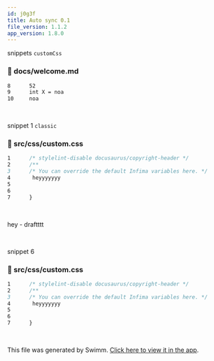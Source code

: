 ```yaml
---
id: j0g3f
title: Auto sync 0.1
file_version: 1.1.2
app_version: 1.8.0
---
```


snippets `customCss`<swm-token data-swm-token=":docusaurus.config.js:29:1:1:`          customCss: require.resolve(&#39;./src/css/custom.css&#39;),`"/>
<!-- NOTE-swimm-snippet: the lines below link your snippet to Swimm -->
### 📄 docs/welcome.md
```markdown
8      52
9      int X = noa
10     noa
```

<br/>

snippet 1 `classic`<swm-token data-swm-token=":docusaurus.config.js:22:7:7:`      &#39;@docusaurus/preset-classic&#39;,`"/>
<!-- NOTE-swimm-snippet: the lines below link your snippet to Swimm -->
### 📄 src/css/custom.css
```css
1      /* stylelint-disable docusaurus/copyright-header */
2      /**
3      /* You can override the default Infima variables here. */
4       heyyyyyyy
5      
6      
7      }
```

<br/>

hey - draftttt

<br/>

snippet 6
<!-- NOTE-swimm-snippet: the lines below link your snippet to Swimm -->
### 📄 src/css/custom.css
```css
1      /* stylelint-disable docusaurus/copyright-header */
2      /**
3      /* You can override the default Infima variables here. */
4       heyyyyyyy
5      
6      
7      }
```

<br/>

This file was generated by Swimm. [Click here to view it in the app](http://localhost:5000/repos/Z2l0aHViJTNBJTNBTm9hUmVwbyUzQSUzQU5vYW96ZXI=/docs/j0g3f).
